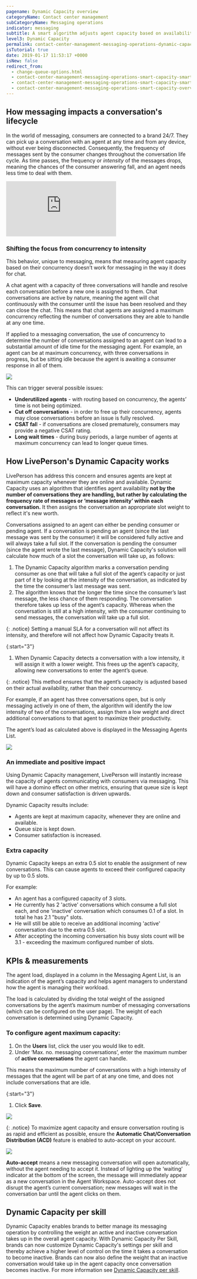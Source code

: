 ```yaml
---
pagename: Dynamic Capacity overview
categoryName: Contact center management
subCategoryName: Messaging operations
indicator: messaging
subtitle: A smart algorithm adjusts agent capacity based on availability, rather than conversation concurrency
level3: Dynamic Capacity
permalink: contact-center-management-messaging-operations-dynamic-capacity-dynamic-capacity-overview.html
isTutorial: true
date: 2019-01-17 11:53:17 +0000
isNew: false
redirect_from:
  - change-queue-options.html
  - contact-center-management-messaging-operations-smart-capacity-smart-capacity-overview.html
  - contact-center-management-messaging-operations-smart-capacity-smart-capacity-overview.html
  - contact-center-management-messaging-operations-smart-capacity-overview.html
---
```

## How messaging impacts a conversation's lifecycle

In the world of messaging, consumers are connected to a brand 24/7. They can pick up a conversation with an agent at any time and from any device, without ever being disconnected. Consequently, the frequency of messages sent by the consumer changes throughout the conversation life cycle. As time passes, the frequency or _intensity_ of the messages drops, meaning the chances of the consumer answering fall, and an agent needs less time to deal with them.

<iframe style="max-width: 750px;" src="https://player.vimeo.com/video/312486745" frameborder="0" webkitallowfullscreen mozallowfullscreen allowfullscreen></iframe>

### Shifting the focus from concurrency to intensity

This behavior, unique to messaging, means that measuring agent capacity based on their concurrency doesn’t work for messaging in the way it does for chat.

A chat agent with a capacity of three conversations will handle and resolve each conversation before a new one is assigned to them. Chat conversations are active by nature, meaning the agent will chat continuously with the consumer until the issue has been resolved and they can close the chat. This means that chat agents are assigned a maximum concurrency reflecting the number of conversations they are able to handle at any one time.

If applied to a messaging conversation, the use of concurrency to determine the number of conversations assigned to an agent can lead to a substantial amount of idle time for the messaging agent. For example, an agent can be at maximum concurrency, with three conversations in progress, but be sitting idle because the agent is awaiting a consumer response in all of them.

![](//ce-sr.s3.eu-west-1.amazonaws.com/knowledge/img/smart-capacity-overview-1b.png)

This can trigger several possible issues:

* **Underutilized agents** - with routing based on concurrency, the agents’ time is not being optimized.
* **Cut off conversations** - in order to free up their concurrency, agents may close conversations before an issue is fully resolved.
* **CSAT fal**l - if conversations are closed prematurely, consumers may provide a negative CSAT rating.
* **Long wait times** - during busy periods, a large number of agents at maximum concurrency can lead to longer queue times.

## How LivePerson's Dynamic Capacity works

LivePerson has address this concern and ensures agents are kept at maximum capacity whenever they are online and available. Dynamic Capacity uses an algorithm that identifies agent availability **not by the number of conversations they are handling, but rather by calculating the frequency rate of messages or ‘message intensity’ within each conversation.** It then assigns the conversation an appropriate slot weight to reflect it's new worth.

Conversations assigned to an agent can either be pending consumer or pending agent. If a conversation is pending an agent (since the last message was sent by the consumer) it will be considered fully active and will always take a full slot. If the conversation is pending the consumer (since the agent wrote the last message), Dynamic Capacity's solution will calculate how much of a slot the conversation will take up, as follows:

1. The Dynamic Capacity algorithm marks a conversation pending consumer as one that will take a full slot of the agent’s capacity or just part of it by looking at the intensity of the conversation, as indicated by the time the consumer’s last message was sent.
2. The algorithm knows that the longer the time since the consumer’s last message, the less chance of them responding. The conversation therefore takes up less of the agent’s capacity. Whereas when the conversation is still at a high intensity, with the consumer continuing to send messages, the conversation will take up a full slot.

{: .notice}
Setting a manual SLA for a conversation will not affect its intensity, and therefore will not affect how Dynamic Capacity treats it.

{:start="3"}

1. When Dynamic Capacity detects a conversation with a low intensity, it will assign it with a lower weight. This frees up the agent’s capacity, allowing new conversations to enter the agent’s queue.

{: .notice}
This method ensures that the agent’s capacity is adjusted based on their actual availability, rather than their concurrency.

For example, if an agent has three conversations open, but is only messaging actively in one of them, the algorithm will identify the low intensity of two of the conversations, assign them a low weight and direct additional conversations to that agent to maximize their productivity.

The agent’s load as calculated above is displayed in the Messaging Agents List.

![](//ce-sr.s3.eu-west-1.amazonaws.com/knowledge/img/smart-capacity-overview-2b.png)

### An immediate and positive impact

Using Dynamic Capacity management, LivePerson will instantly increase the capacity of agents communicating with consumers via messaging. This will have a domino effect on other metrics, ensuring that queue size is kept down and consumer satisfaction is driven upwards.

Dynamic Capacity results include:

* Agents are kept at maximum capacity, whenever they are online and available.
* Queue size is kept down.
* Consumer satisfaction is increased.

### **Extra capacity**

Dynamic Capacity keeps an extra 0.5 slot to enable the assignment of new conversations. This can cause agents to exceed their configured capacity by up to 0.5 slots.

For example:

* An agent has a configured capacity of 3 slots.
* He currently has 2 'active' conversations which consume a full slot each, and one 'inactive' conversation which consumes 0.1 of a slot. In total he has 2.1 "busy" slots.
* He will still be able to receive an additional incoming 'active' conversation due to the extra 0.5 slot.
* After accepting the incoming conversation his busy slots count will be 3.1 - exceeding the maximum configured number of slots.

## KPIs & measurements

The agent load, displayed in a column in the Messaging Agent List, is an indication of the agent’s capacity and helps agent managers to understand how the agent is managing their workload.

The load is calculated by dividing the total weight of the assigned conversations by the agent’s maximum number of messaging conversations (which can be configured on the user page). The weight of each conversation is determined using Dynamic Capacity.

### To configure agent maximum capacity:

1. On the **Users** list, click the user you would like to edit.
2. Under ‘Max. no. messaging conversations’, enter the maximum number of **active conversations** the agent can handle.

This means the maximum number of conversations with a high intensity of messages that the agent will be part of at any one time, and does not include conversations that are idle.

{:start="3"}

1. Click **Save**.

![](//ce-sr.s3.eu-west-1.amazonaws.com/knowledge/img/smart-capacity-overview-3b.png)

{: .notice}
To maximize agent capacity and ensure conversation routing is as rapid and efficient as possible, ensure the **Automatic Chat/Conversation Distribution (ACD)** feature is enabled to auto-accept on your account.

![](//ce-sr.s3.eu-west-1.amazonaws.com/knowledge/img/smart-capacity-overview-4.png)

**Auto-accept** means a new messaging conversation will open automatically, without the agent needing to accept it. Instead of lighting up the ‘waiting’ indicator at the bottom of the screen, the message will immediately appear as a new conversation in the Agent Workspace. Auto-accept does not disrupt the agent’s current conversation; new messages will wait in the conversation bar until the agent clicks on them.

## Dynamic Capacity per skill

Dynamic Capacity enables brands to better manage its messaging operation by controlling the weight an active and inactive conversation takes up in the overall agent capacity. With Dynamic Capacity Per Skill, brands can now customize  Dynamic Capacity's settings per skill and thereby achieve a higher level of control on the time it takes a conversation to become inactive. Brands can now also define the weight that an inactive conversation would take up in the agent capacity once conversation becomes inactive. For more information see [Dynamic Capacity per skill](/contact-center-management-messaging-operations-smart-capacity-smart-capacity-per-skill.html).
